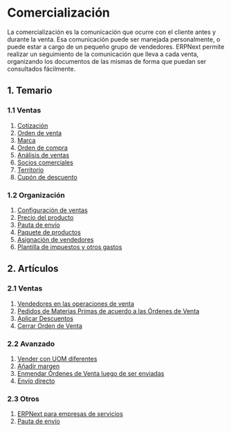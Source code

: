 # Comercialización

La comercialización es la comunicación que ocurre con el cliente antes y 
durante la venta. Esa comunicación puede ser manejada personalmente, o
puede estar a cargo de un pequeño grupo de vendedores. ERPNext permite realizar un seguimiento
de la comunicación que lleva a cada venta, organizando los documentos de las mismas
de forma que puedan ser consultados fácilmente.

## 1. Temario

### 1.1 Ventas
1. [Cotización](/docs/user/manual/en/selling/quotation)
1. [Orden de venta](/docs/user/manual/en/selling/sales-order)
1. [Marca](/docs/user/manual/en/selling/brand)
1. [Orden de compra](/docs/user/manual/en/selling/blanket-order)
1. [Análisis de ventas](/docs/user/manual/en/selling/sales-analytics)
1. [Socios comerciales](/docs/user/manual/en/selling/sales-partner)
1. [Territorio](/docs/user/manual/en/selling/territory)
1. [Cupón de descuento](/docs/user/manual/en/website/coupon-code)

### 1.2 Organización
1. [Configuración de ventas](/docs/user/manual/en/selling/selling-settings)
1. [Precio del producto](/docs/user/manual/en/stock/item-price)
1. [Pauta de envío](/docs/user/manual/en/selling/shipping-rule)
1. [Paquete de productos](/docs/user/manual/en/selling/product-bundle)
1. [Asignación de vendedores](/docs/user/manual/en/selling/sales-person-target-allocation)
1. [Plantilla de impuestos y otros gastos](/docs/user/manual/en/selling/sales-taxes-and-charges-template)

## 2. Artículos
### 2.1 Ventas
1. [Vendedores en las operaciones de venta](/docs/user/manual/en/selling/articles/sales-persons-in-the-sales-transactions)
1. [Pedidos de Materias Primas de acuerdo a las Órdenes de Venta](/docs/user/manual/en/selling/articles/request-for-raw-materials-from-sales-order)
1. [Aplicar Descuentos](/docs/user/manual/en/selling/articles/applying-discount)
1. [Cerrar Orden de Venta](/docs/user/manual/en/selling/articles/close-sales-order)

### 2.2 Avanzado
1. [Vender con UOM diferentes](/docs/user/manual/en/selling/articles/Selling-in-different-UOM)
1. [Añadir margen](/docs/user/manual/en/selling/articles/adding-margin)
1. [Enmendar Órdenes de Venta luego de ser enviadas](/docs/user/manual/en/selling/articles/amending-sales-order-after-submit)
1. [Envío directo](/docs/user/manual/en/selling/articles/drop-shipping)

### 2.3 Otros
1. [ERPNext para empresas de servicios](/docs/user/manual/en/selling/articles/erpnext-for-services-organization)
1. [Pauta de envío](/docs/user/manual/en/selling/articles/shipping-rule)
